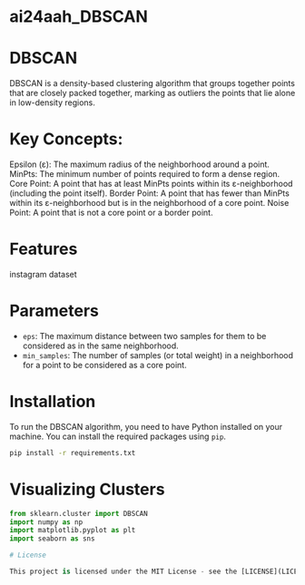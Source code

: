 # ai24aah_DBSCAN

# DBSCAN

DBSCAN is a density-based clustering algorithm that groups together points that are closely packed together, marking as outliers the points that lie alone in low-density regions.

# Key Concepts:
Epsilon (ε): The maximum radius of the neighborhood around a point.
MinPts: The minimum number of points required to form a dense region.
Core Point: A point that has at least MinPts points within its ε-neighborhood (including the point itself).
Border Point: A point that has fewer than MinPts within its ε-neighborhood but is in the neighborhood of a core point.
Noise Point: A point that is not a core point or a border point.


# Features
instagram dataset 


# Parameters

- `eps`: The maximum distance between two samples for them to be considered as in the same neighborhood.
- `min_samples`: The number of samples (or total weight) in a neighborhood for a point to be considered as a core point.
  
# Installation

To run the DBSCAN algorithm, you need to have Python installed on your machine. You can install the required packages using `pip`.

```bash
pip install -r requirements.txt
```

# Visualizing Clusters

```python
from sklearn.cluster import DBSCAN
import numpy as np
import matplotlib.pyplot as plt
import seaborn as sns

# License

This project is licensed under the MIT License - see the [LICENSE](LICENSE) file for details.



